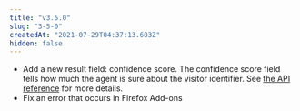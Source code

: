 ```yaml
---
title: "v3.5.0"
slug: "3-5-0"
createdAt: "2021-07-29T04:37:13.603Z"
hidden: false
---
```

- Add a new result field: confidence score. The confidence score field tells how much the agent is sure about the visitor identifier. See [the API reference](doc:js-agent#extendedresult) for more details.
- Fix an error that occurs in Firefox Add-ons